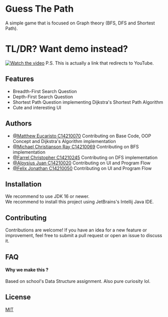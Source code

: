 
# Guess The Path

A simple game that is focused on Graph theory (BFS, DFS and Shortest Path).  

# TL/DR? Want demo instead?

[![Watch the video](https://img.youtube.com/vi/Swh8pPu8eoY/maxresdefault.jpg)](https://youtu.be/Swh8pPu8eoY)
P.S. This is actually a link that redirects to YouTube.


## Features

- Breadth-First Search Question
- Depth-First Search Question
- Shortest Path Question implementing Dijkstra's Shortest Path Algorithm
- Cute and interesting UI


## Authors

- [@Matthew Eucaristo C14210070]() Contributing on Base Code, OOP Concept and Dijkstra's Algorithm implementation
- [@Michael Christianson Ray C14210069]() Contributing on BFS implementation
- [@Farrel Christopher C14210245]() Contributing on DFS implementation
- [@Aloysius Juan C14210020]() Contributing on UI and Program Flow
- [@Felix Jonathan C14210050]() Contributing on UI and Program Flow


## Installation
We recommend to use JDK 16 or newer.  
We recommend to install this project using JetBrains's Intellij Java IDE.

## Contributing

Contributions are welcome! If you have an idea for a new feature or improvement, feel free to submit a pull request or open an issue to discuss it.

## FAQ

#### Why we make this ?

Based on school's Data Structure assignment. Also pure curiosity lol.

## License

[MIT](LICENSE)
